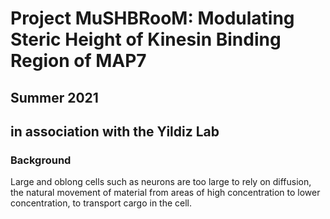 # Project MuSHBRooM: Modulating Steric Height of Kinesin Binding Region of MAP7

## Summer 2021
## in association with the Yildiz Lab

### Background
Large and oblong cells such as neurons are too large to rely on diffusion, the natural movement of material from areas of high concentration to lower concentration, to transport cargo in the cell.
